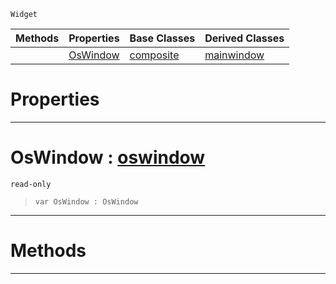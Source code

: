  `Widget`

|Methods|Properties|Base Classes|Derived Classes|
|---|---|---|---|
| |[OsWindow](rootwidget.md#oswindow-zilch-engine-doc)|[composite](composite.md)|[mainwindow](mainwindow.md)|


 #  Properties


---  
 #  OsWindow : [oswindow](oswindow.md)

 `read-only`

> 
> ```TS:Nada
> var OsWindow : OsWindow


---  
 #  Methods


---  
 

 